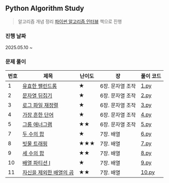 ## Python Algorithm Study

> 알고리즘 개념 정리 [파이썬 알고리즘 인터뷰](https://product.kyobobook.co.kr/detail/S000001932748) 책으로 진행

### 진행 날짜
2025.05.10 ~

### 문제 풀이
| 번호 | 제목 | 난이도 | 장 | 풀이 코드 |
| --- | --- | ---- | - | --- |
| 1 | [유효한 팰린드롬](https://leetcode.com/problems/valid-palindrome/) | ★ | 6장. 문자열 조작 |[1.py](https://github.com/sanchaehwa/python-algorithm-interview/tree/main/6%EC%9E%A5%20%EB%AC%B8%EC%9E%90%EC%97%B4%20%EC%A1%B0%EC%9E%91/%EC%9C%A0%ED%9A%A8%ED%95%9C%20%ED%8C%B0%EB%A6%B0%EB%93%9C%EB%A1%AC)|
| 2 | [문자열 뒤집기](https://leetcode.com/problems/reverse-string/) | ★ | 6장. 문자열 조작 |[2.py](https://github.com/sanchaehwa/python-algorithm-interview/tree/main/6%EC%9E%A5%20%EB%AC%B8%EC%9E%90%EC%97%B4%20%EC%A1%B0%EC%9E%91/%EB%AC%B8%EC%9E%90%EC%97%B4%20%EB%92%A4%EC%A7%91%EA%B8%B0)|
| 3 | [로그 파일 재정렬](https://leetcode.com/problems/reorder-data-in-log-files/) | ★ | 6장. 문자열 조작 |[3.py](https://github.com/sanchaehwa/python-algorithm-interview/blob/main/6%EC%9E%A5%20%EB%AC%B8%EC%9E%90%EC%97%B4%20%EC%A1%B0%EC%9E%91/%EB%A1%9C%EA%B7%B8%20%ED%8C%8C%EC%9D%BC%20%EC%9E%AC%EC%A0%95%EB%A0%AC/3-1.py)|
| 4 | [가장 흔한 단어](https://leetcode.com/problems/most-common-word/) | ★ | 6장. 문자열 조작 |[4.py](https://github.com/sanchaehwa/python-algorithm-interview/blob/main/6%EC%9E%A5%20%EB%AC%B8%EC%9E%90%EC%97%B4%20%EC%A1%B0%EC%9E%91/%EA%B0%80%EC%9E%A5%20%ED%9D%94%ED%95%9C%20%EB%8B%A8%EC%96%B4/4-1.py)|
| 5 | [그룹 애너그램](https://leetcode.com/problems/group-anagrams/) | ★★ | 6장. 문자열 조작 |[5.py](https://github.com/sanchaehwa/python-algorithm-interview/blob/main/6%EC%9E%A5%20%EB%AC%B8%EC%9E%90%EC%97%B4%20%EC%A1%B0%EC%9E%91/%EA%B7%B8%EB%A3%B9%EC%95%A0%EB%84%88%EA%B7%B8%EB%9E%A8/5-1.py)  |
| 7 | [두 수의 합](https://leetcode.com/problems/two-sum/) | ★ | 7장. 배열 |[6.py](https://github.com/sanchaehwa/python-algorithm-interview/tree/main/7%EC%9E%A5%20%EB%B0%B0%EC%97%B4/%EB%91%90%20%EC%88%98%EC%9D%98%20%ED%95%A9)|
| 8 | [빗물 트래핑](https://leetcode.com/problems/trapping-rain-water/) | ★★★ | 7장. 배열 |[7.py](https://github.com/sanchaehwa/python-algorithm-interview/tree/main/7%EC%9E%A5%20%EB%B0%B0%EC%97%B4/%EB%B9%97%EB%AC%BC%ED%8A%B8%EB%9E%98%ED%95%91)|
| 9 | [세 수의 합](https://leetcode.com/problems/3sum/) | ★★ | 7장. 배열 |[8.py](https://github.com/sanchaehwa/python-algorithm-interview/tree/main/7%EC%9E%A5%20%EB%B0%B0%EC%97%B4/%EC%84%B8%EC%88%98%EC%9D%98%ED%95%A9)|
| 10 | [배열 파티션 I](https://leetcode.com/problems/array-partition/) | ★ | 7장. 배열 |[9.py](https://github.com/sanchaehwa/python-algorithm-interview/tree/main/7%EC%9E%A5%20%EB%B0%B0%EC%97%B4/%EB%B0%B0%EC%97%B4%ED%8C%8C%ED%8B%B0%EC%85%981)|
| 11 | [자신을 제외한 배열의 곱](https://leetcode.com/problems/product-of-array-except-self/) | ★★ | 7장. 배열 |[10.py](https://github.com/sanchaehwa/python-algorithm-interview/blob/main/7%EC%9E%A5%20%EB%B0%B0%EC%97%B4/%EC%9E%90%EC%8B%A0%EC%9D%84%20%EC%A0%9C%EC%99%B8%ED%95%9C%20%EB%B0%B0%EC%97%B4%EC%9D%98%20%EA%B3%B1/10-1.py) |
